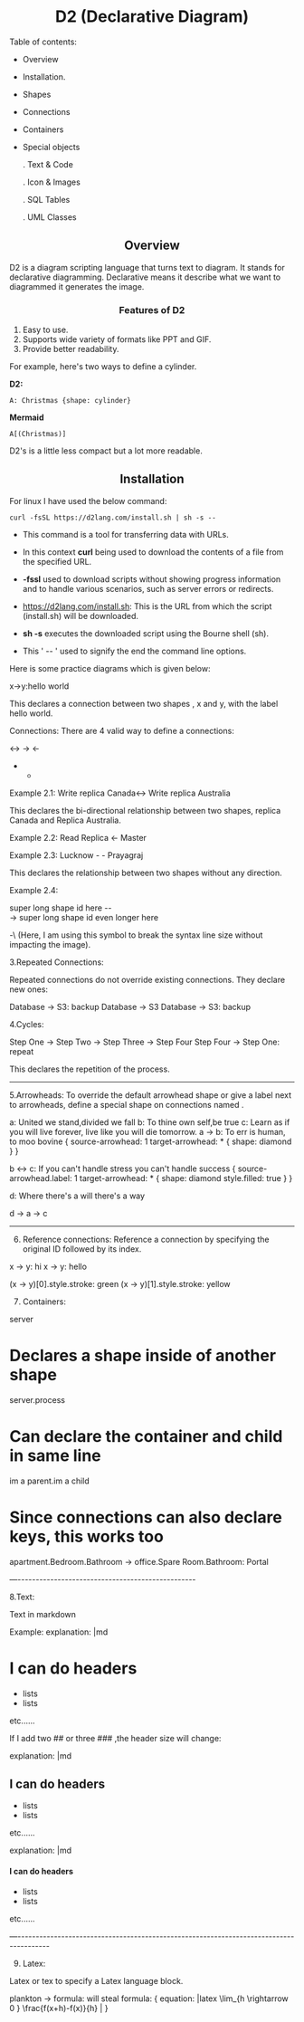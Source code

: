# <Center> D2 (Declarative Diagram) </Center>

Table of contents:
- Overview
- Installation.
- Shapes
- Connections
- Containers
- Special objects

   . Text & Code

   . Icon & Images

   . SQL Tables

   . UML Classes


## <Center> Overview  </Center>

D2 is a diagram scripting language that turns text to diagram. It stands for declarative diagramming. Declarative means it describe what we want to diagrammed it generates the image.

### **<Center>Features of D2 </centre>**

1. Easy to use.
2. Supports wide variety of formats like PPT and GIF.
3. Provide better readability.

For example, here's two ways to define a cylinder.

**D2:**

```
A: Christmas {shape: cylinder}
```
**Mermaid**

```
A[(Christmas)]
```
D2's is a little less compact but a lot more readable.

## <center> Installation </center>

For linux I have used the below command:

```
curl -fsSL https://d2lang.com/install.sh | sh -s --
```
- This command is a tool for transferring data with URLs. 

- In this context **curl** being used to download the contents of a file from the specified URL.

- **-fssl** used to download scripts without showing progress information and to handle various scenarios, such as server errors or redirects.

- https://d2lang.com/install.sh: This is the URL from which the script (install.sh) will be downloaded.

- **sh -s** executes the downloaded script using the Bourne shell (sh).

- This ' -- ' used to signify the end the command line options.












Here is some practice diagrams which is given below:

  x->y:hello world



This declares a connection between two shapes , x and y, with the label hello world. 



 Connections:
There are 4 valid way to define a connections:

<-> 
->
<-
- -

Example 2.1:
Write replica Canada<-> Write replica Australia




This declares the bi-directional relationship between two shapes, replica Canada and Replica Australia.





Example 2.2:
Read Replica <- Master



Example 2.3:
Lucknow - - Prayagraj


This declares the relationship between two shapes without any direction.



Example 2.4:

super long shape id here --\
 -> super long shape id even longer here



-\  (Here, I am using this symbol to break the syntax line size without impacting the image).


3.Repeated Connections:

Repeated connections do not override existing connections. They declare new ones:

Database -> S3: backup
Database -> S3
Database -> S3: backup














4.Cycles:

Step One -> Step Two -> Step Three -> Step Four
Step Four -> Step One: repeat



This declares the repetition of the process.

----------------------------------------------------------------------








5.Arrowheads:
To override the default arrowhead shape or give a label next to arrowheads, define a special shape on connections named .

a: United we stand,divided we fall
b: To thine own self,be true
c: Learn as if you will live forever, live like you will die tomorrow.
a -> b: To err is human, to moo bovine {
 source-arrowhead: 1
 target-arrowhead: * {
   shape: diamond
 }
}


b <-> c: If you can't handle stress you can't handle success  {
 source-arrowhead.label: 1
 target-arrowhead: * {
   shape: diamond
   style.filled: true
 }
}


d: Where there's a will there's a way


d -> a -> c



--------------------------------------------------------------------









6. Reference connections:
Reference a connection by specifying the original ID followed by its index.

x -> y: hi
x -> y: hello


(x -> y)[0].style.stroke: green
(x -> y)[1].style.stroke: yellow

           




7. Containers:

server
# Declares a shape inside of another shape
server.process


# Can declare the container and child in same line
im a parent.im a child


# Since connections can also declare keys, this works too
apartment.Bedroom.Bathroom -> office.Spare Room.Bathroom: Portal




                
—-------------------------------------------------


8.Text:

Text in markdown

Example:
explanation: |md
 # I can do headers
 - lists
 - lists


 etc......

              







If I add two ## or three ### ,the header size will change:

explanation: |md
 ## I can do headers
 - lists
 - lists


 etc......

                    
















explanation: |md
 #### I can do headers
 - lists
 - lists


 etc......

                    


—---------------------------------------------------------------------------------------











9. Latex:

Latex or tex to specify a Latex language block.

plankton -> formula: will steal
formula: {
 equation: |latex
   \\lim_{h \\rightarrow 0 } \\frac{f(x+h)-f(x)}{h}
 |
}

                          
